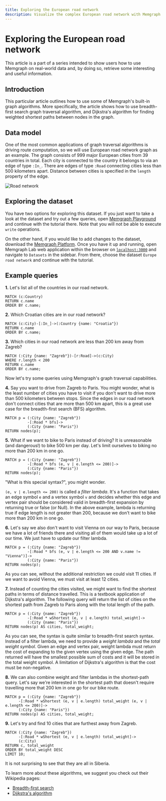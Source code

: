 ```yaml
---
title: Exploring the European road network
description: Visualize the complex European road network with Memgraph. Leverage tutorials and extensive documentation on the graph analysis function to gain insight into tailored route optimization.
---
```


# Exploring the European road network

This article is a part of a series intended to show users how to use Memgraph on
real-world data and, by doing so, retrieve some interesting and useful
information.

## Introduction

This particular article outlines how to use some of Memgraph's built-in graph
algorithms. More specifically, the article shows how to use breadth-first search
graph traversal algorithm, and Dijkstra's algorithm for finding weighted
shortest paths between nodes in the graph.

## Data model

One of the most common applications of graph traversal algorithms is driving
route computation, so we will use European road network graph as an example. The
graph consists of 999 major European cities from 39 countries in total. Each
city is connected to the country it belongs to via an edge of type `:In_`. There
are edges of type `:Road` connecting cities less than 500 kilometers apart.
Distance between cities is specified in the `length` property of the edge.

![Road network](/pages/querying/exploring-datasets/exploring-the-european-road-network/road_network_metagraph.png)

## Exploring the dataset

You have two options for exploring this dataset. If you just want to take a look
at the dataset and try out a few queries, open [Memgraph
Playground](https://playground.memgraph.com/sandbox/europe-roads) and continue
with the tutorial there. Note that you will not be able to execute `write`
operations.

On the other hand, if you would like to add changes to the dataset, download the
[Memgraph Platform](https://memgraph.com/download#memgraph-platform). Once you
have it up and running, open Memgraph Lab web application within the browser on
[`localhost:3000`](http://localhost:3000) and navigate to `Datasets` in the
sidebar. From there, choose the dataset `Europe road network` and continue with
the tutorial.

## Example queries

**1\.** Let's list all of the countries in our road network.

```cypher
MATCH (c:Country)
RETURN c.name
ORDER BY c.name;
```

**2\.** Which Croatian cities are in our road network?

```cypher
MATCH (c:City)-[:In_]->(:Country {name: "Croatia"})
RETURN c.name
ORDER BY c.name;
```

**3\.** Which cities in our road network are less than 200 km away from Zagreb?

```cypher
MATCH (:City {name: "Zagreb"})-[r:Road]->(c:City)
WHERE r.length < 200
RETURN c.name
ORDER BY c.name;
```

Now let's try some queries using Memgraph's graph traversal capabilities.

**4\.** Say you want to drive from Zagreb to Paris. You might wonder, what is
the least number of cities you have to visit if you don't want to drive more
than 500 kilometers between stops. Since the edges in our road network don't
connect cities that are more than 500 km apart, this is a great use case for the
breadth-first search (BFS) algorithm.

```cypher
MATCH p = (:City {name: "Zagreb"})
          -[:Road * bfs]->
          (:City {name: "Paris"})
RETURN nodes(p);
```

**5\.** What if we want to bike to Paris instead of driving? It is unreasonable
(and dangerous!) to bike 500 km per day. Let's limit ourselves to biking no more
than 200 km in one go.

```cypher
MATCH p = (:City {name: "Zagreb"})
          -[:Road * bfs (e, v | e.length <= 200)]->
          (:City {name: "Paris"})
RETURN nodes(p);
```

"What is this special syntax?", you might wonder.

`(e, v | e.length <= 200)` is called a _filter lambda_. It's a function that
takes an edge symbol `e` and a vertex symbol `v` and decides whether this edge
and vertex pair should be considered valid in breadth-first expansion by
returning true or false (or Null). In the above example, lambda is returning
true if edge length is not greater than 200, because we don't want to bike more
than 200 km in one go.

**6\.** Let's say we also don't want to visit Vienna on our way to Paris,
because we have a lot of friends there and visiting all of them would take up a
lot of our time. We just have to update our filter lambda.

```cypher
MATCH p = (:City {name: "Zagreb"})
          -[:Road * bfs (e, v | e.length <= 200 AND v.name != "Vienna")]->
          (:City {name: "Paris"})
RETURN nodes(p);
```

As you can see, without the additional restriction we could visit 11 cities. If
we want to avoid Vienna, we must visit at least 12 cities.

**7\.** Instead of counting the cities visited, we might want to find the
shortest paths in terms of distance travelled. This is a textbook application of
Dijkstra's algorithm. The following query will return the list of cities on the
shortest path from Zagreb to Paris along with the total length of the path.

```cypher
MATCH p = (:City {name: "Zagreb"})
          -[:Road * wShortest (e, v | e.length) total_weight]->
          (:City {name: "Paris"})
RETURN nodes(p) AS cities, total_weight;
```

As you can see, the syntax is quite similar to breadth-first search syntax.
Instead of a filter lambda, we need to provide a _weight lambda_ and the _total
weight symbol_. Given an edge and vertex pair, weight lambda must return the
cost of expanding to the given vertex using the given edge. The path returned
will have the smallest possible sum of costs and it will be stored in the total
weight symbol. A limitation of Dijkstra's algorithm is that the cost must be
non-negative.

**8\.** We can also combine weight and filter lambdas in the shortest-path
query. Let's say we're interested in the shortest path that doesn't require
travelling more that 200 km in one go for our bike route.

```cypher
MATCH p = (:City {name: "Zagreb"})
      -[:Road * wShortest (e, v | e.length) total_weight (e, v | e.length <= 200)]->
      (:City {name: "Paris"})
RETURN nodes(p) AS cities, total_weight;
```

**9\.** Let's try and find 10 cities that are furthest away from Zagreb.

```cypher
MATCH (:City {name: "Zagreb"})
      -[:Road * wShortest (e, v | e.length) total_weight]->
      (c:City)
RETURN c, total_weight
ORDER BY total_weight DESC
LIMIT 10;
```

It is not surprising to see that they are all in Siberia.

To learn more about these algorithms, we suggest you check out their Wikipedia
pages:

- [Breadth-first search](https://en.wikipedia.org/wiki/Breadth-first_search)
- [Dijkstra's algorithm](https://en.wikipedia.org/wiki/Dijkstra%27s_algorithm)
